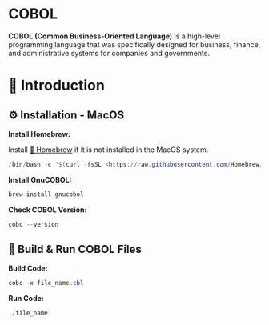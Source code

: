 # COBOL

**COBOL (Common Business-Oriented Language)** is a high-level programming language that was specifically designed for business, finance, and administrative systems for companies and governments.

# 📜 Introduction

## **⚙️ Installation - MacOS**

**Install Homebrew:**

Install [🔗 Homebrew](https://brew.sh/) if it is not installed in the MacOS system.

```powershell
/bin/bash -c "$(curl -fsSL <https://raw.githubusercontent.com/Homebrew/install/HEAD/install.sh>)"
```

**Install GnuCOBOL:**

```powershell
brew install gnucobol
```

**Check COBOL Version:**

```powershell
cobc --version
```

## 🐆 Build & Run COBOL Files

**Build Code:**

```powershell
cobc -x file_name.cbl
```

**Run Code:**

```powershell
./file_name
```
